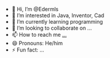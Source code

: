 - 👋 Hi, I’m @Edermls
- 👀 I’m interested in Java, Inventor, Cad
- 🌱 I’m currently learning programming
- 💞️ I’m looking to collaborate on ...
- 📫 How to reach me [...](https://www.linkedin.com/in/eder-sousa-2550b4281/)
- 😄 Pronouns: He/him
- ⚡ Fun fact: ...

<!---
Edermls/Edermls is a ✨ special ✨ repository because its `README.md` (this file) appears on your GitHub profile.
You can click the Preview link to take a look at your changes.
--->
